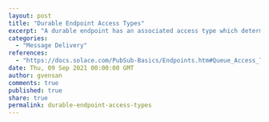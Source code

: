```yaml
---
layout: post
title: "Durable Endpoint Access Types"
excerpt: "A durable endpoint has an associated access type which determines how messages are delivered to bound consumer flows. Durable endpoints can be assigned one of the following access types:<br/>- Exclusive: For a queue, multiple subscriber flows established by clients can be bound, but only one flow out of all the bound flows is able to receive messages at a time.<br/>- Non‑exclusive: For either queues or topic endpoints, multiple consumers can bind to a non-exclusive durable topic endpoint, and each is serviced in round‑robin fashion"
categories:
  - "Message Delivery"
references:
  - "https://docs.solace.com/PubSub-Basics/Endpoints.htm#Queue_Access_Types"
date: Thu, 09 Sep 2021 00:00:00 GMT
author: gvensan
comments: true
published: true
share: true
permalink: durable-endpoint-access-types
---
```

